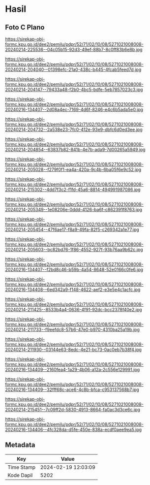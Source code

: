 # Hasil

## Foto C Plano

https://sirekap-obj-formc.kpu.go.id/dee2/pemilu/pdpr/52/71/02/10/08/5271021008008-20240214-225536--04c05b15-92d3-49ef-88b7-8c0ff83b6e8b.jpg

https://sirekap-obj-formc.kpu.go.id/dee2/pemilu/pdpr/52/71/02/10/08/5271021008008-20240214-204040--01398efc-21a0-438c-b445-4fcab5feed7d.jpg

https://sirekap-obj-formc.kpu.go.id/dee2/pemilu/pdpr/52/71/02/10/08/5271021008008-20240214-204147--79433a48-f2b0-4bc5-bdfe-5eb7857023c3.jpg

https://sirekap-obj-formc.kpu.go.id/dee2/pemilu/pdpr/52/71/02/10/08/5271021008008-20240216-134407--2d08a4ec-7169-4d6f-8246-e4c6b5ada5e0.jpg

https://sirekap-obj-formc.kpu.go.id/dee2/pemilu/pdpr/52/71/02/10/08/5271021008008-20240214-204732--2a538e23-7fc0-412e-93e9-dbfc6d0ed3ee.jpg

https://sirekap-obj-formc.kpu.go.id/dee2/pemilu/pdpr/52/71/02/10/08/5271021008008-20240214-204854--63837b82-841b-4e7b-ada9-7d00265a5949.jpg

https://sirekap-obj-formc.kpu.go.id/dee2/pemilu/pdpr/52/71/02/10/08/5271021008008-20240214-205028--f279f0f1-ea4a-420a-9c4b-6ba05f6e9c52.jpg

https://sirekap-obj-formc.kpu.go.id/dee2/pemilu/pdpr/52/71/02/10/08/5271021008008-20240214-215302--4dd7f3c2-f1fd-45a6-8814-494991987086.jpg

https://sirekap-obj-formc.kpu.go.id/dee2/pemilu/pdpr/52/71/02/10/08/5271021008008-20240214-205349--1e08206e-0ddd-4126-ba6f-c862391f8763.jpg

https://sirekap-obj-formc.kpu.go.id/dee2/pemilu/pdpr/52/71/02/10/08/5271021008008-20240214-205454--47f6ae17-f8a9-49fa-82f5-c269342a1e77.jpg

https://sirekap-obj-formc.kpu.go.id/dee2/pemilu/pdpr/52/71/02/10/08/5271021008008-20240214-205603--bc82bd76-1f86-4552-927f-93b76aa9b62c.jpg

https://sirekap-obj-formc.kpu.go.id/dee2/pemilu/pdpr/52/71/02/10/08/5271021008008-20240216-134407--f2bd8c46-b59b-4a54-8648-52e0166c0fe6.jpg

https://sirekap-obj-formc.kpu.go.id/dee2/pemilu/pdpr/52/71/02/10/08/5271021008008-20240216-134408--6ed342a9-f148-4622-aef2-e3e5e4c1acfc.jpg

https://sirekap-obj-formc.kpu.go.id/dee2/pemilu/pdpr/52/71/02/10/08/5271021008008-20240214-211425--8533b4a4-0636-4f91-92dc-bcc2378f40e2.jpg

https://sirekap-obj-formc.kpu.go.id/dee2/pemilu/pdpr/52/71/02/10/08/5271021008008-20240214-211733--f9eefdc8-57b6-47e0-b970-4310ba25a19b.jpg

https://sirekap-obj-formc.kpu.go.id/dee2/pemilu/pdpr/52/71/02/10/08/5271021008008-20240214-211930--03144e63-8edc-4e21-bc73-0ac0eb7b38f4.jpg

https://sirekap-obj-formc.kpu.go.id/dee2/pemilu/pdpr/52/71/02/10/08/5271021008008-20240216-134409--2160fea4-1a29-4b06-a12a-2c556e129991.jpg

https://sirekap-obj-formc.kpu.go.id/dee2/pemilu/pdpr/52/71/02/10/08/5271021008008-20240216-134409--32fff68c-ace6-4c8b-bfca-c953137568b7.jpg

https://sirekap-obj-formc.kpu.go.id/dee2/pemilu/pdpr/52/71/02/10/08/5271021008008-20240214-215451--7c09ff2d-5830-4913-8664-fa0ac3d3ce6c.jpg

https://sirekap-obj-formc.kpu.go.id/dee2/pemilu/pdpr/52/71/02/10/08/5271021008008-20240216-134406--4fc328da-d5fe-450e-838a-ecdf0aee9ea5.jpg


## Metadata

| Key        | Value               |
| ---------- | ------------------- |
| Time Stamp | 2024-02-19 12:03:09 |
| Kode Dapil | 5202                |




